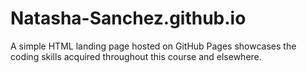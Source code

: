 # Natasha-Sanchez.github.io
A simple HTML landing page hosted on GitHub Pages showcases the coding skills acquired throughout this course and elsewhere.
